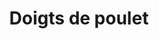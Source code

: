 ---
title: "Doigts de poulet"
description: "Morceaux panés de tendres filets de poulet blanc, frites fraîchement coupées, salade de chou et sauce aux prunes."
price_s: ""
price_l: "13"
price_lg: ""
weight: "4"
hidden: true
---